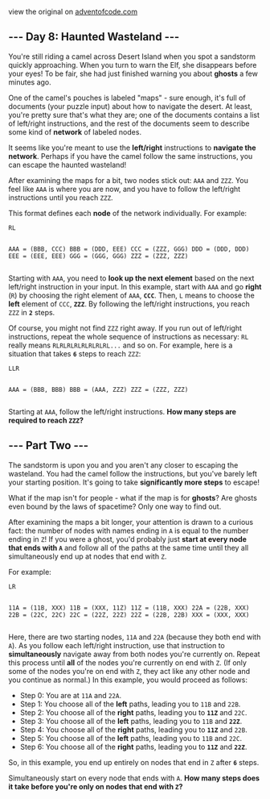 view the original on <a href=https://adventofcode.com/2023/day/8>adventofcode.com</a>
<h2>--- Day 8: Haunted Wasteland ---</h2><p>You're still riding a camel across Desert Island when you spot a sandstorm quickly approaching. When you turn to warn the Elf, she disappears before your eyes! To be fair, she had just finished warning you about <b>ghosts</b> a few minutes ago.</p>
<p>One of the camel's pouches is labeled "maps" - sure enough, it's full of documents (your puzzle input) about how to navigate the desert. At least, you're pretty sure that's what they are; one of the documents contains a list of left/right instructions, and the rest of the documents seem to describe some kind of <b>network</b> of labeled nodes.</p>
<p>It seems like you're meant to use the <b>left/right</b> instructions to <b>navigate the network</b>. Perhaps if you have the camel follow the same instructions, you can escape the haunted wasteland!</p>
<p>After examining the maps for a bit, two nodes stick out: <code>AAA</code> and <code>ZZZ</code>. You feel like <code>AAA</code> is where you are now, and you have to follow the left/right instructions until you reach <code>ZZZ</code>.</p>
<p>This format defines each <b>node</b> of the network individually. For example:</p>
<pre><code>RL

AAA = (BBB, CCC)
BBB = (DDD, EEE)
CCC = (ZZZ, GGG)
DDD = (DDD, DDD)
EEE = (EEE, EEE)
GGG = (GGG, GGG)
ZZZ = (ZZZ, ZZZ)
</code></pre>
<p>Starting with <code>AAA</code>, you need to <b>look up the next element</b> based on the next left/right instruction in your input. In this example, start with <code>AAA</code> and go <b>right</b> (<code>R</code>) by choosing the right element of <code>AAA</code>, <code><b>CCC</b></code>. Then, <code>L</code> means to choose the <b>left</b> element of <code>CCC</code>, <code><b>ZZZ</b></code>. By following the left/right instructions, you reach <code>ZZZ</code> in <code><b>2</b></code> steps.</p>
<p>Of course, you might not find <code>ZZZ</code> right away. If you run out of left/right instructions, repeat the whole sequence of instructions as necessary: <code>RL</code> really means <code>RLRLRLRLRLRLRLRL...</code> and so on. For example, here is a situation that takes <code><b>6</b></code> steps to reach <code>ZZZ</code>:</p>
<pre><code>LLR

AAA = (BBB, BBB)
BBB = (AAA, ZZZ)
ZZZ = (ZZZ, ZZZ)
</code></pre>
<p>Starting at <code>AAA</code>, follow the left/right instructions. <b>How many steps are required to reach <code>ZZZ</code>?</b></p>
<h2 id="part2">--- Part Two ---</h2><p>The <span title="Duhduhduhduhduh! Dah, duhduhduhduhduh!">sandstorm</span> is upon you and you aren't any closer to escaping the wasteland. You had the camel follow the instructions, but you've barely left your starting position. It's going to take <b>significantly more steps</b> to escape!</p>
<p>What if the map isn't for people - what if the map is for <b>ghosts</b>? Are ghosts even bound by the laws of spacetime? Only one way to find out.</p>
<p>After examining the maps a bit longer, your attention is drawn to a curious fact: the number of nodes with names ending in <code>A</code> is equal to the number ending in <code>Z</code>! If you were a ghost, you'd probably just <b>start at every node that ends with <code>A</code></b> and follow all of the paths at the same time until they all simultaneously end up at nodes that end with <code>Z</code>.</p>
<p>For example:</p>
<pre><code>LR

11A = (11B, XXX)
11B = (XXX, 11Z)
11Z = (11B, XXX)
22A = (22B, XXX)
22B = (22C, 22C)
22C = (22Z, 22Z)
22Z = (22B, 22B)
XXX = (XXX, XXX)
</code></pre>
<p>Here, there are two starting nodes, <code>11A</code> and <code>22A</code> (because they both end with <code>A</code>). As you follow each left/right instruction, use that instruction to <b>simultaneously</b> navigate away from both nodes you're currently on. Repeat this process until <b>all</b> of the nodes you're currently on end with <code>Z</code>. (If only some of the nodes you're on end with <code>Z</code>, they act like any other node and you continue as normal.) In this example, you would proceed as follows:</p>
<ul>
<li>Step 0: You are at <code>11A</code> and <code>22A</code>.</li>
<li>Step 1: You choose all of the <b>left</b> paths, leading you to <code>11B</code> and <code>22B</code>.</li>
<li>Step 2: You choose all of the <b>right</b> paths, leading you to <code><b>11Z</b></code> and <code>22C</code>.</li>
<li>Step 3: You choose all of the <b>left</b> paths, leading you to <code>11B</code> and <code><b>22Z</b></code>.</li>
<li>Step 4: You choose all of the <b>right</b> paths, leading you to <code><b>11Z</b></code> and <code>22B</code>.</li>
<li>Step 5: You choose all of the <b>left</b> paths, leading you to <code>11B</code> and <code>22C</code>.</li>
<li>Step 6: You choose all of the <b>right</b> paths, leading you to <code><b>11Z</b></code> and <code><b>22Z</b></code>.</li>
</ul>
<p>So, in this example, you end up entirely on nodes that end in <code>Z</code> after <code><b>6</b></code> steps.</p>
<p>Simultaneously start on every node that ends with <code>A</code>. <b>How many steps does it take before you're only on nodes that end with <code>Z</code>?</b></p>

